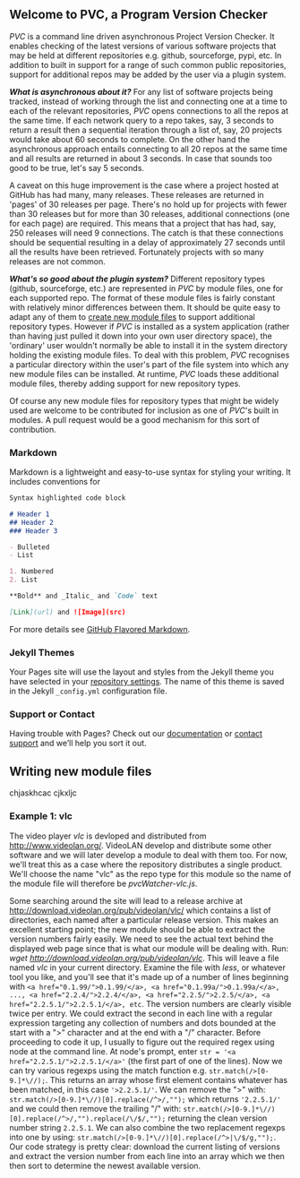## Welcome to PVC, a Program Version Checker

_PVC_ is a command line driven asynchronous Project Version Checker. It enables checking of the latest versions of various software projects that may be held at different repositories e.g. github, sourceforge, pypi, etc. In addition to built in support for a range of such common public repositories, support for additional repos may be added by the user via a plugin system.

_**What is asynchronous about it?**_ For any list of software projects being tracked, instead of working through the list and connecting one at a time to each of the relevant repositories, _PVC_ opens connections to all the repos at the same time. If each network query to a repo takes, say, 3 seconds to return a result then a sequential iteration through a list of, say, 20 projects would take about 60 seconds to complete. On the other hand the asynchronous approach entails connecting to all 20 repos at the same time and all results are returned in about 3 seconds. In case that sounds too good to be true, let's say 5 seconds.

A caveat on this huge improvement is the case where a project hosted at GitHub has had many, many releases. These releases are returned in 'pages' of 30 releases per page. There's no hold up for projects with fewer than 30 releases but for more than 30 releases, additional connections (one for each page) are required. This means that a project that has had, say, 250 releases will need 9 connections. The catch is that these connections should be sequential resulting in a delay of approximately 27 seconds until all the results have been retrieved. Fortunately projects with so many releases are not common.

_**What's so good about the plugin system?**_ Different repository types (github, sourceforge, etc.) are represented in _PVC_ by module files, one for each supported repo. The format of these module files is fairly constant with relatively minor differences between them. It should be quite easy to adapt any of them to [create new module files](#writing-new-module-files) to support additional repository types. However if _PVC_ is installed as a system application (rather than having just pulled it down into your own user directory space), the 'ordinary' user wouldn't normally be able to install it in the system directory holding the existing module files. To deal with this problem, _PVC_ recognises a particular directory within the user's part of the file system into which any new module files can be installed. At runtime, _PVC_ loads these additional module files, thereby adding support for new repository types.

Of course any new module files for repository types that might be widely used are welcome to be contributed for inclusion as one of _PVC_'s built in modules. A pull request would be a good mechanism for this sort of contribution.

### Markdown

Markdown is a lightweight and easy-to-use syntax for styling your writing. It includes conventions for

```markdown
Syntax highlighted code block

# Header 1
## Header 2
### Header 3

- Bulleted
- List

1. Numbered
2. List

**Bold** and _Italic_ and `Code` text

[Link](url) and ![Image](src)
```








For more details see [GitHub Flavored Markdown](https://guides.github.com/features/mastering-markdown/).

### Jekyll Themes

Your Pages site will use the layout and styles from the Jekyll theme you have selected in your [repository settings](https://github.com/cwilling/pvc/settings). The name of this theme is saved in the Jekyll `_config.yml` configuration file.

### Support or Contact

Having trouble with Pages? Check out our [documentation](https://help.github.com/categories/github-pages-basics/) or [contact support](https://github.com/contact) and we’ll help you sort it out.





## Writing new module files

chjaskhcac cjkxljc


### Example 1: vlc

The video player _vlc_ is devloped and distributed from http://www.videolan.org/. VideoLAN develop and distribute some other software and we will later develop a module to deal with them too. For now, we'll treat this as a case where the repository distributes a single product. We'll choose the name "vlc" as the repo type for this module so the name of the module file will therefore be _pvcWatcher-vlc.js_.

Some searching around the site will lead to a release archive at http://download.videolan.org/pub/videolan/vlc/ which contains a list of directories, each named after a particular release version. This makes an excellent starting point; the new module should be able to extract the version numbers fairly easily. We need to see the actual text behind the displayed web page since that is what our module will be dealing with. Run: _wget http://download.videolan.org/pub/videolan/vlc_. This will leave a file named _vlc_ in your current directory. Examine the file with _less_, or whatever tool you like, and you'll see that it's made up of a number of lines beginning with `<a href="0.1.99/">0.1.99/</a>, <a href="0.1.99a/">0.1.99a/</a>, ..., <a href="2.2.4/">2.2.4/</a>, <a href="2.2.5/">2.2.5/</a>, <a href="2.2.5.1/">2.2.5.1/</a>, etc`.
The version numbers are clearly visible twice per entry. We could extract the second in each line with a regular expression targeting any collection of numbers and dots bounded at the start with a ">" character and at the end with a "/" character. Before proceeding to code it up, I usually to figure out the required regex using node at the command line. At node's prompt, enter `str = '<a href="2.2.5.1/">2.2.5.1/</a>'` (the first part of one of the lines). Now we can try various regexps using the match function e.g. `str.match(/>[0-9.]*\//);`. This returns an array whose first element contains whatever has been matched, in this case `'>2.2.5.1/'`. We can remove the ">" with: `str.match(/>[0-9.]*\//)[0].replace(/^>/,"");` which returns `'2.2.5.1/'` and we could then remove the trailing "/" with: `str.match(/>[0-9.]*\//)[0].replace(/^>/,"").replace(/\/$/,"");` returning the clean version number string `2.2.5.1`. We can also combine the two replacement regexps into one by using: `str.match(/>[0-9.]*\//)[0].replace(/^>|\/$/g,"");`. Our code strategy is pretty clear: download the current listing of versions and extract the version number from each line into an array which we then then sort to determine the newest available version.
